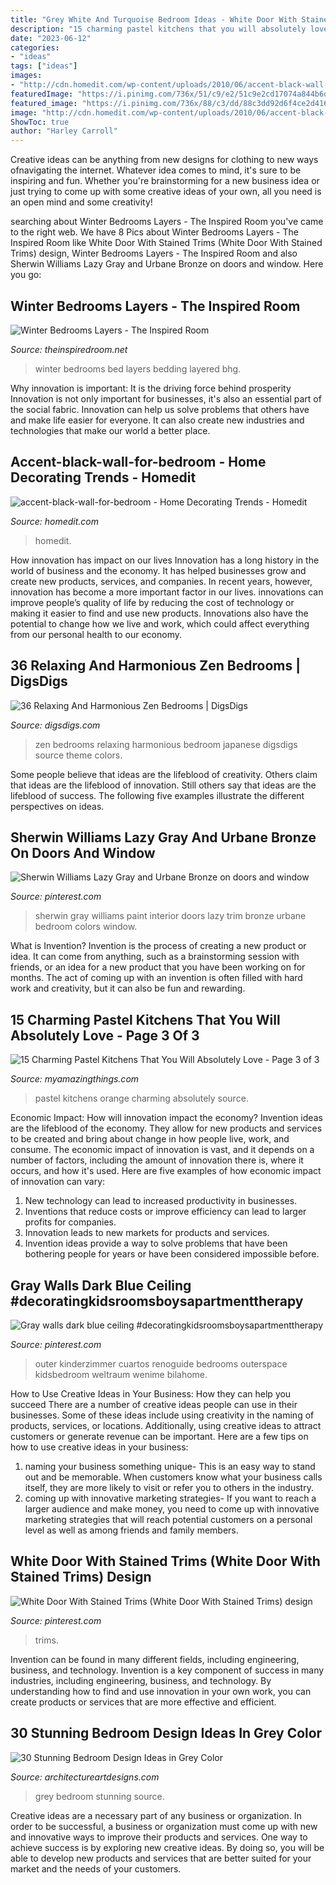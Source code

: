 ```yaml
---
title: "Grey White And Turquoise Bedroom Ideas - White Door With Stained Trims (white Door With Stained Trims) Design"
description: "15 charming pastel kitchens that you will absolutely love"
date: "2023-06-12"
categories:
- "ideas"
tags: ["ideas"]
images:
- "http://cdn.homedit.com/wp-content/uploads/2010/06/accent-black-wall-for-bedroom.jpg"
featuredImage: "https://i.pinimg.com/736x/51/c9/e2/51c9e2cd17074a844b6d8b7318234eb2.jpg"
featured_image: "https://i.pinimg.com/736x/88/c3/dd/88c3dd92d6f4ce2d416e59c417b13a4d.jpg"
image: "http://cdn.homedit.com/wp-content/uploads/2010/06/accent-black-wall-for-bedroom.jpg"
ShowToc: true
author: "Harley Carroll"
---
```



Creative ideas can be anything from new designs for clothing to new ways ofnavigating the internet. Whatever idea comes to mind, it's sure to be inspiring and fun. Whether you're brainstorming for a new business idea or just trying to come up with some creative ideas of your own, all you need is an open mind and some creativity!

	

		
searching about Winter Bedrooms Layers - The Inspired Room you've came to the right web. We have 8 Pics about Winter Bedrooms Layers - The Inspired Room like White Door With Stained Trims (White Door With Stained Trims) design, Winter Bedrooms Layers - The Inspired Room and also Sherwin Williams Lazy Gray and Urbane Bronze on doors and window. Here you go:
		
    
## Winter Bedrooms Layers - The Inspired Room

<img loading=lazy src="https://theinspiredroom.net/wp-content/uploads/2012/11/Layered-Bed-e1354346850964.jpg" onerror="this.onerror=null;this.src='https://tse2.mm.bing.net/th?id=OIP.CwWlGe9ekbh4gLxTyd26_AHaJ3&amp;pid=15.1';" alt="Winter Bedrooms Layers - The Inspired Room">

_Source: theinspiredroom.net_

>winter bedrooms bed layers bedding layered bhg. 

	

Why innovation is important: It is the driving force behind prosperity
Innovation is not only important for businesses, it's also an essential part of the social fabric. Innovation can help us solve problems that others have and make life easier for everyone. It can also create new industries and technologies that make our world a better place.

    
## Accent-black-wall-for-bedroom - Home Decorating Trends - Homedit

<img loading=lazy src="http://cdn.homedit.com/wp-content/uploads/2010/06/accent-black-wall-for-bedroom.jpg" onerror="this.onerror=null;this.src='https://tse4.mm.bing.net/th?id=OIP.ZN2-335d1e6Zj1uaaTtpTgHaKS&amp;pid=15.1';" alt="accent-black-wall-for-bedroom - Home Decorating Trends - Homedit">

_Source: homedit.com_

>homedit. 

	

How innovation has impact on our lives
Innovation has a long history in the world of business and the economy. It has helped businesses grow and create new products, services, and companies. In recent years, however, innovation has become a more important factor in our lives. innovations can improve people’s quality of life by reducing the cost of technology or making it easier to find and use new products. Innovations also have the potential to change how we live and work, which could affect everything from our personal health to our economy.

    
## 36 Relaxing And Harmonious Zen Bedrooms | DigsDigs

<img loading=lazy src="http://www.digsdigs.com/photos/relaxing-and-harmonious-zen-bedrooms-23.jpg" onerror="this.onerror=null;this.src='https://tse2.mm.bing.net/th?id=OIP.ceGCEShRJb0Q0V_3D4-oNgHaFZ&amp;pid=15.1';" alt="36 Relaxing And Harmonious Zen Bedrooms | DigsDigs">

_Source: digsdigs.com_

>zen bedrooms relaxing harmonious bedroom japanese digsdigs source theme colors. 

	

Some people believe that ideas are the lifeblood of creativity. Others claim that ideas are the lifeblood of innovation. Still others say that ideas are the lifeblood of success. The following five examples illustrate the different perspectives on ideas.

    
## Sherwin Williams Lazy Gray And Urbane Bronze On Doors And Window

<img loading=lazy src="https://i.pinimg.com/736x/00/03/52/0003523494cfeee82265b4d5f46ed94e.jpg" onerror="this.onerror=null;this.src='https://tse3.mm.bing.net/th?id=OIP.AfjnsvgnG8Onk7oYCVs1AwHaJ3&amp;pid=15.1';" alt="Sherwin Williams Lazy Gray and Urbane Bronze on doors and window">

_Source: pinterest.com_

>sherwin gray williams paint interior doors lazy trim bronze urbane bedroom colors window. 

	

What is Invention?
Invention is the process of creating a new product or idea. It can come from anything, such as a brainstorming session with friends, or an idea for a new product that you have been working on for months. The act of coming up with an invention is often filled with hard work and creativity, but it can also be fun and rewarding.

    
## 15 Charming Pastel Kitchens That You Will Absolutely Love - Page 3 Of 3

<img loading=lazy src="http://myamazingthings.com/wp-content/uploads/2017/03/orange-and-blue.jpg" onerror="this.onerror=null;this.src='https://tse1.mm.bing.net/th?id=OIP.Q_7EDhdYJixmzZNJGLL_SAHaJ3&amp;pid=15.1';" alt="15 Charming Pastel Kitchens That You Will Absolutely Love - Page 3 of 3">

_Source: myamazingthings.com_

>pastel kitchens orange charming absolutely source. 

	

Economic Impact: How will innovation impact the economy?
Invention ideas are the lifeblood of the economy. They allow for new products and services to be created and bring about change in how people live, work, and consume. The economic impact of innovation is vast, and it depends on a number of factors, including the amount of innovation there is, where it occurs, and how it's used. Here are five examples of how economic impact of innovation can vary: 
1. New technology can lead to increased productivity in businesses. 
2. Inventions that reduce costs or improve efficiency can lead to larger profits for companies. 
3. Innovation leads to new markets for products and services. 
4. Invention ideas provide a way to solve problems that have been bothering people for years or have been considered impossible before. 

    
## Gray Walls Dark Blue Ceiling #decoratingkidsroomsboysapartmenttherapy

<img loading=lazy src="https://i.pinimg.com/736x/88/c3/dd/88c3dd92d6f4ce2d416e59c417b13a4d.jpg" onerror="this.onerror=null;this.src='https://tse3.mm.bing.net/th?id=OIP.iOgx_SSf3RvELqk1EP0ovgHaJ3&amp;pid=15.1';" alt="Gray walls dark blue ceiling #decoratingkidsroomsboysapartmenttherapy">

_Source: pinterest.com_

>outer kinderzimmer cuartos renoguide bedrooms outerspace kidsbedroom weltraum wenime bilahome. 

	

How to Use Creative Ideas in Your Business: How they can help you succeed
There are a number of creative ideas people can use in their businesses. Some of these ideas include using creativity in the naming of products, services, or locations. Additionally, using creative ideas to attract customers or generate revenue can be important. Here are a few tips on how to use creative ideas in your business: 
1. naming your business something unique- This is an easy way to stand out and be memorable. When customers know what your business calls itself, they are more likely to visit or refer you to others in the industry. 
2. coming up with innovative marketing strategies- If you want to reach a larger audience and make money, you need to come up with innovative marketing strategies that will reach potential customers on a personal level as well as among friends and family members. 

    
## White Door With Stained Trims (White Door With Stained Trims) Design

<img loading=lazy src="https://i.pinimg.com/736x/51/c9/e2/51c9e2cd17074a844b6d8b7318234eb2.jpg" onerror="this.onerror=null;this.src='https://tse1.mm.bing.net/th?id=OIP.71lNto9xUbJVTWc7_qVEpwHaLH&amp;pid=15.1';" alt="White Door With Stained Trims (White Door With Stained Trims) design">

_Source: pinterest.com_

>trims. 

	

Invention can be found in many different fields, including engineering, business, and technology.
Invention is a key component of success in many industries, including engineering, business, and technology. By understanding how to find and use innovation in your own work, you can create products or services that are more effective and efficient.

    
## 30 Stunning Bedroom Design Ideas In Grey Color

<img loading=lazy src="https://www.architectureartdesigns.com/wp-content/uploads/2014/02/310.jpg" onerror="this.onerror=null;this.src='https://tse3.mm.bing.net/th?id=OIP.__m_Rg5B90yqVeOObPBk-QHaFh&amp;pid=15.1';" alt="30 Stunning Bedroom Design Ideas in Grey Color">

_Source: architectureartdesigns.com_

>grey bedroom stunning source. 

	

Creative ideas are a necessary part of any business or organization. In order to be successful, a business or organization must come up with new and innovative ways to improve their products and services. One way to achieve success is by exploring new creative ideas. By doing so, you will be able to develop new products and services that are better suited for your market and the needs of your customers.

